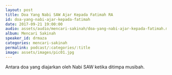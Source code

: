 ```yaml
---
layout: post
title: Doa Yang Nabi SAW Ajar Kepada Fatimah RA
id: doa-yang-nabi-ajar-kepada-fatimah
date: 2017-09-21 19:00:00
audio: assets/audio/mencari-sakinah/doa-yang-nabi-ajar-kepada-fatimah.mp3
album: Mencari Sakinah
speaker_id: drmaza
categories: mencari-sakinah
permalink: podcast/:categories/:title
image: assets/images/pic01.jpg
---
```


Antara doa yang diajarkan oleh Nabi SAW ketika ditimpa musibah. 
